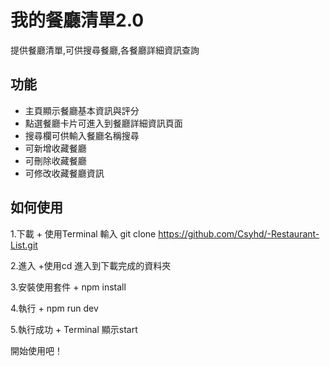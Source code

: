 # **我的餐廳清單2.0**
提供餐廳清單,可供搜尋餐廳,各餐廳詳細資訊查詢

## 功能
- 主頁顯示餐廳基本資訊與評分
- 點選餐廳卡片可進入到餐廳詳細資訊頁面
- 搜尋欄可供輸入餐廳名稱搜尋
- 可新增收藏餐廳
- 可刪除收藏餐廳
- 可修改收藏餐廳資訊


## 如何使用

1.下載
    + 使用Terminal  輸入 git clone https://github.com/Csyhd/-Restaurant-List.git

2.進入
    +使用cd 進入到下載完成的資料夾

3.安裝使用套件
    + npm install

4.執行
    + npm run dev 

5.執行成功
    + Terminal 顯示start

開始使用吧！
